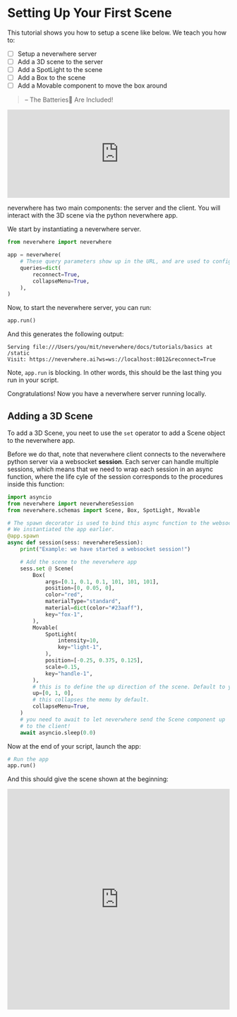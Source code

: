 

# Setting Up Your First Scene

This tutorial shows you how to setup a scene like below. We teach you how to:
- [ ] Setup a neverwhere server
- [ ] Add a 3D scene to the server
- [ ] Add a SpotLight to the scene
- [ ] Add a Box to the scene
- [ ] Add a Movable component to move the box around

> – The Batteries🔋 Are Included!

<iframe src="https://neverwhere.ai/?ws=ws%3A%2F%2Flocalhost%3A8012&reconnect=True&collapseMenu=True&scene=3gAIqGNoaWxkcmVukt4ACKhjaGlsZHJlbpCjdGFno0JveKNrZXmlZm94LTGkYXJnc5bLP7mZmaAAAADLP7mZmaAAAADLP7mZmaAAAABlZWWocG9zaXRpb26TAMs%2FqZmZoAAAAAClY29sb3KjcmVkrG1hdGVyaWFsVHlwZahzdGFuZGFyZKhtYXRlcmlhbN4AAaVjb2xvcqcjMjNhYWZm3gAFqGNoaWxkcmVukd4ABKhjaGlsZHJlbpCjdGFnqVNwb3RMaWdodKNrZXmnbGlnaHQtMalpbnRlbnNpdHkKo3RhZ6dNb3ZhYmxlo2tleahoYW5kbGUtMahwb3NpdGlvbpPLv9AAAAAAAADLP9gAAAAAAADLP8AAAAAAAAClc2NhbGXLP8MzM0AAAACjdGFnpVNjZW5lo2tleaExonVwkwABAKxjb2xsYXBzZU1lbnXDq3Jhd0NoaWxkcmVukKxodG1sQ2hpbGRyZW6QqmJnQ2hpbGRyZW6Q" width="100%" height="200px" frameborder="0"></iframe>

neverwhere has two main components: the server and the client. You will interact with the 3D scene via the python neverwhere app.

We start by instantiating a neverwhere server. 

```python
from neverwhere import neverwhere

app = neverwhere(
    # These query parameters show up in the URL, and are used to configure the scene.
    queries=dict(
        reconnect=True,
        collapseMenu=True,
    ),
)
```

Now, to start the neverwhere server, you can run:

```python
app.run()
```

And this generates the following output:

```shell
Serving file:///Users/you/mit/neverwhere/docs/tutorials/basics at /static
Visit: https://neverwhere.ai?ws=ws://localhost:8012&reconnect=True
```
Note, `app.run` is blocking. In other words, this should be the last thing
you run in your script.

Congratulations! Now you have a neverwhere server running locally.

## Adding a 3D Scene

To add a 3D Scene, you neet to use the `set` operator to add a Scene object to the neverwhere app.

Before we do that, note that neverwhere client connects to the neverwhere python server via a websocket
**session**. Each server can handle multiple sessions, which means that we need to wrap each
session in an async function, where the life cyle of the session corresponds to the procedures
inside this function:

```python
import asyncio
from neverwhere import neverwhereSession
from neverwhere.schemas import Scene, Box, SpotLight, Movable

# The spawn decorator is used to bind this async function to the websocket session.
# We instantiated the app earlier.
@app.spawn
async def session(sess: neverwhereSession):
    print("Example: we have started a websocket session!")

    # Add the scene to the neverwhere app
    sess.set @ Scene(
        Box(
            args=[0.1, 0.1, 0.1, 101, 101, 101],
            position=[0, 0.05, 0],
            color="red",
            materialType="standard",
            material=dict(color="#23aaff"),
            key="fox-1",
        ),
        Movable(
            SpotLight(
                intensity=10,
                key="light-1",
            ),
            position=[-0.25, 0.375, 0.125],
            scale=0.15,
            key="handle-1",
        ),
        # this is to define the up direction of the scene. Default to y up (0, 1, 0)
        up=[0, 1, 0],
        # this collapses the memu by default.
        collapseMenu=True,
    )
    # you need to await to let neverwhere send the Scene component up
    # to the client!
    await asyncio.sleep(0.0)
```


Now at the end of your script, launch the app:

```python
# Run the app
app.run()
```

And this should give the scene shown at the beginning:
<iframe src="https://neverwhere.ai/??collapseMenu=True&background=131416,fff&initCamPos=2.8,2.2,2.5&reconnect=True&collapseMenu=True&scene=3gAIqGNoaWxkcmVukt4ACKhjaGlsZHJlbpCjdGFno0JveKNrZXmlZm94LTGkYXJnc5bLP7mZmaAAAADLP7mZmaAAAADLP7mZmaAAAABlZWWocG9zaXRpb26TAMs%2FqZmZoAAAAAClY29sb3KjcmVkrG1hdGVyaWFsVHlwZahzdGFuZGFyZKhtYXRlcmlhbN4AAaVjb2xvcqcjMjNhYWZm3gAFqGNoaWxkcmVukd4ABKhjaGlsZHJlbpCjdGFnqVNwb3RMaWdodKNrZXmnbGlnaHQtMalpbnRlbnNpdHkKo3RhZ6dNb3ZhYmxlo2tleahoYW5kbGUtMahwb3NpdGlvbpPLv9AAAAAAAADLP9gAAAAAAADLP8AAAAAAAAClc2NhbGXLP8MzM0AAAACjdGFnpVNjZW5lo2tleaExonVwkwABAKxjb2xsYXBzZU1lbnXDq3Jhd0NoaWxkcmVukKxodG1sQ2hpbGRyZW6QqmJnQ2hpbGRyZW6Q" width="100%" height="500px" frameborder="0"></iframe>
